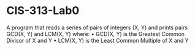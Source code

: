 # CIS-313-Lab0
A program that reads a series of pairs of integers (X, Y) and prints pairs 
GCD(X, Y) and LCM(X, Y) where: 
• GCD(X, Y) is the Greatest Common Divisor of X and Y 
• LCM(X, Y) is the Least Common Multiple of X and Y 
